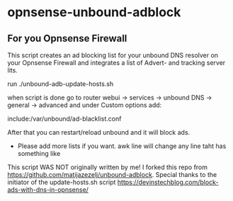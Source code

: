 # opnsense-unbound-adblock

## For you Opnsense Firewall


This script creates an ad blocking list for your unbound DNS resolver on your Opnsense Firewall
and integrates a list of Advert- and tracking server lits.

run ./unbound-adb-update-hosts.sh

when script is done go to router webui -> services -> unbound DNS -> general -> advanced and under Custom options add:

include:/var/unbound/ad-blacklist.conf

After that you can restart/reload unbound and it will block ads.


- Please add more lists if you want. awk line will change any line taht has  something like

This script WAS NOT originally written by me!
I forked this repo from https://github.com/matijazezelj/unbound-adblock.
Special thanks to the initiator of the update-hosts.sh script https://devinstechblog.com/block-ads-with-dns-in-opnsense/

